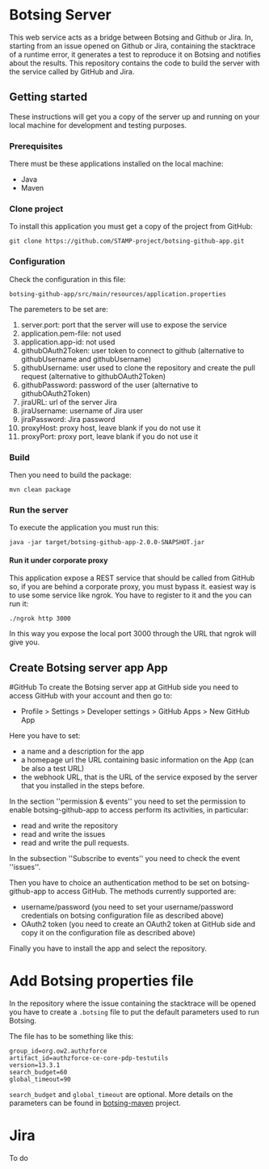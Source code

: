# Botsing Server

This web service acts as a bridge between Botsing and Github or Jira. In, starting from an issue opened on Github or Jira, containing the stacktrace of a runtime error, it  generates a test to reproduce it on Botsing and notifies about the results.
This repository contains the code to build the server with the service called by GitHub and Jira.

## Getting started

These instructions will get you a copy of the server up and running on your local machine for development and testing purposes.

### Prerequisites

There must be these applications installed on the local machine:

* Java
* Maven

### Clone project

To install this application you must get a copy of the project from GitHub:

```
git clone https://github.com/STAMP-project/botsing-github-app.git
```
### Configuration

Check the configuration in this file:
```
botsing-github-app/src/main/resources/application.properties
```

The paremeters to be set are:
1. server.port: port that the server will use to expose the service
1. application.pem-file: not used
1. application.app-id: not used
1. githubOAuth2Token: user token to connect to github (alternative to githubUsername and githubUsername)
1. githubUsername: user used to clone the repository and create the pull request (alternative to githubOAuth2Token)
1. githubPassword: password of the user (alternative to githubOAuth2Token)
1. jiraURL: url of the server Jira
1. jiraUsername: username of Jira user
1. jiraPassword: Jira password
1. proxyHost: proxy host, leave blank if you do not use it
1. proxyPort: proxy port, leave blank if you do not use it

### Build

Then you need to build the package:

```
mvn clean package
```

### Run the server

To execute the application you must run this:

```
java -jar target/botsing-github-app-2.0.0-SNAPSHOT.jar
```

#### Run it under corporate proxy

This application expose a REST service that should be called from GitHub so, if you are behind a corporate proxy, you must bypass it.
easiest way is to use some service like ngrok. You have to register to it and the you can run it:

```
./ngrok http 3000
```

In this way you expose the local port 3000 through the URL that ngrok will give you.

## Create Botsing server app App

#GitHub
To create the Botsing server app at GitHub side you need to access GitHub with your account and then go to:

* Profile > Settings > Developer settings > GitHub Apps > New GitHub App

Here you have to set:

* a name and a description for the app 
* a homepage url the URL containing basic information on the App (can be also a test URL)
* the webhook URL, that is the URL of the service exposed by the server that you installed in the steps before.

In the section ''permission & events'' you need to set the permission to enable botsing-github-app to access perform its activities, in particular:

* read and write the repository
* read and write the issues 
* read and write the pull requests.

In the subsection ''Subscribe to events'' you need to check the event ''issues''.

Then you have to choice an authentication method to be set on botsing-github-app to access GitHub. The methods currently supported are:

* username/password (you need to set your username/password credentials on botsing configuration file as described above)
* OAuth2 token (you need to create an OAuth2 token at GitHub side and copy it on the configuration file as described above)

Finally you have to install the app and select the repository.



# Add Botsing properties file

In the repository where the issue containing the stacktrace will be opened you have to create a `.botsing` file to put the default parameters used to run Botsing.

The file has to be something like this:

```
group_id=org.ow2.authzforce
artifact_id=authzforce-ce-core-pdp-testutils
version=13.3.1
search_budget=60
global_timeout=90
```

`search_budget` and `global_timeout` are optional. More details on the parameters can be found in [botsing-maven](https://github.com/STAMP-project/botsing/tree/master/botsing-maven) project.

# Jira
To do